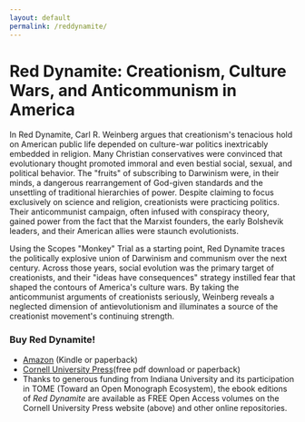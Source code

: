```yaml
---
layout: default
permalink: /reddynamite/
---
```


# Red Dynamite: Creationism, Culture Wars, and Anticommunism in America 

In Red Dynamite, Carl R. Weinberg argues that creationism's tenacious hold on American public life depended on culture-war politics inextricably embedded in religion. Many Christian conservatives were convinced that evolutionary thought promoted immoral and even bestial social, sexual, and political behavior. The "fruits" of subscribing to Darwinism were, in their minds, a dangerous rearrangement of God-given standards and the unsettling of traditional hierarchies of power. Despite claiming to focus exclusively on science and religion, creationists were practicing politics. Their anticommunist campaign, often infused with conspiracy theory, gained power from the fact that the Marxist founders, the early Bolshevik leaders, and their American allies were staunch evolutionists. 
  
Using the Scopes "Monkey" Trial as a starting point, Red Dynamite traces the politically explosive union of Darwinism and communism over the next century. Across those years, social evolution was the primary target of creationists, and their "ideas have consequences" strategy instilled fear that shaped the contours of America's culture wars. By taking the anticommunist arguments of creationists seriously, Weinberg reveals a neglected dimension of antievolutionism and illuminates a source of the creationist movement's continuing strength.

### Buy Red Dynamite!

- [Amazon](https://www.amazon.com/Red-Dynamite-Creationism-Anticommunism-America-ebook/dp/B08YP5STF8/ref=sr_1_1?dchild=1&keywords=red+dynamite&qid=1629303176&sr=8-1) (Kindle or paperback)
- [Cornell University Press](https://www.cornellpress.cornell.edu/book/9781501759291/red-dynamite/#bookTabs=1Thanks)(free pdf download or paperback)
- Thanks to generous funding from Indiana University and its participation in TOME (Toward an Open Monograph Ecosystem), the ebook editions of *Red Dynamite* are available as FREE Open Access volumes on the Cornell University Press website (above) and other online repositories.

